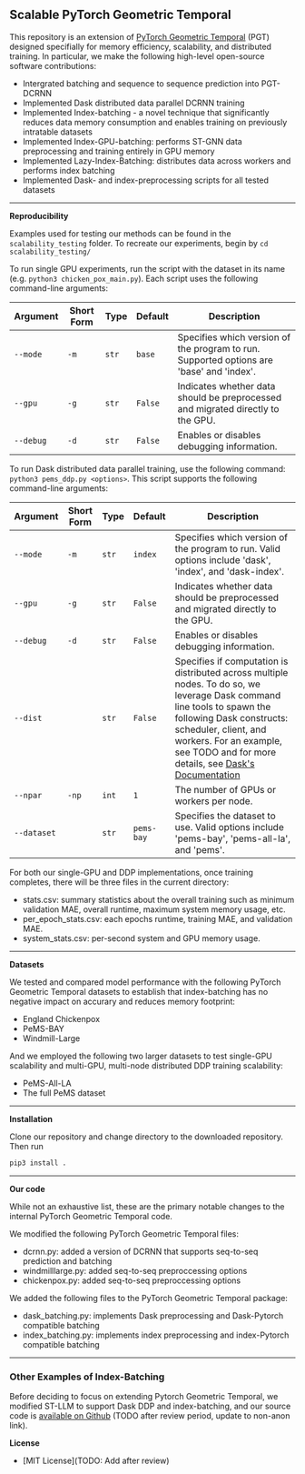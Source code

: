 


## Scalable PyTorch Geometric Temporal

This repository is an extension of [PyTorch Geometric Temporal](https://github.com/benedekrozemberczki/pytorch_geometric_temporal) (PGT) designed specifially for memory efficiency, scalability, and distributed training. In particular, we make the following high-level open-source software contributions:

* Intergrated batching and sequence to sequence prediction into PGT-DCRNN
* Implemented Dask distributed data parallel DCRNN training
* Implemented Index-batching - a novel technique that significantly reduces data memory consumption and enables training on previously intratable datasets
* Implemented Index-GPU-batching: performs ST-GNN data preprocessing and training entirely in GPU memory
* Implemented Lazy-Index-Batching: distributes data across workers and performs index batching
* Implemented Dask- and index-preprocessing scripts for all tested datasets 

--------------------------------------------------------------------------------
**Reproducibility**

Examples used for testing our methods can be found in the `scalability_testing` folder. To recreate our experiments, begin by `cd scalability_testing/`

To run single GPU experiments, run the script with the dataset in its name (e.g. `python3 chicken_pox_main.py`). Each script uses the following command-line arguments:


| Argument            | Short Form | Type    | Default  | Description                                                 |
|---------------------|------------|---------|----------|-------------------------------------------------------------|
| `--mode`            | `-m`       | `str`   | `base`   | Specifies which version of the program to run. Supported options are 'base' and 'index'.            |
| `--gpu`             | `-g`       | `str`   | `False`  | Indicates whether data should be preprocessed and migrated directly to the GPU. |
| `--debug`           | `-d`       | `str`   | `False`  | Enables or disables debugging information.                 |



To run Dask distributed data parallel training, use the following command: `python3 pems_ddp.py <options>`. This script supports the following command-line arguments: 


| Argument             | Short Form | Type    | Default    | Description                                                              |
|----------------------|------------|---------|------------|--------------------------------------------------------------------------|
| `--mode`             | `-m`       | `str`   | `index`    | Specifies which version of the program to run. Valid options include 'dask', 'index', and 'dask-index'.                     |
| `--gpu`              | `-g`       | `str`   | `False`    | Indicates whether data should be preprocessed and migrated directly to the GPU. |
| `--debug`            | `-d`       | `str`   | `False`    | Enables or disables debugging information.                              |
| `--dist`             |            | `str`   | `False`    | Specifies if computation is distributed across multiple nodes. To do so, we leverage Dask  command line tools to spawn the following Dask constructs: scheduler, client, and workers. For an example, see TODO and for more details, see  [Dask's Documentation](https://docs.dask.org/en/latest/deploying-cli.html)      |
| `--npar`             | `-np`      | `int`   | `1`        | The number of GPUs or workers per node.                                 |
| `--dataset`          |            | `str`   | `pems-bay` | Specifies the dataset to use. Valid options include 'pems-bay', 'pems-all-la', and 'pems'.                                |


For both our single-GPU and DDP implementations, once training completes, there will be three files in the current directory:
* stats.csv: summary statistics about the overall training such as minimum validation MAE, overall runtime, maximum system memory usage, etc.
* per_epoch_stats.csv: each epochs runtime, training MAE, and validation MAE.
* system_stats.csv: per-second system and GPU memory usage.

---------------------------------------------------------
**Datasets**

We tested and compared model performance with the following PyTorch Geometric Temporal datasets to establish that index-batching has no negative impact on accurary and reduces memory footprint:

* England Chickenpox 
* PeMS-BAY
* Windmill-Large

And we employed the following two larger datasets to test single-GPU scalability and multi-GPU, multi-node distributed DDP training scalability:
* PeMS-All-LA
* The full PeMS dataset

---------------------------------------------------------
**Installation**

Clone our repository and change directory to the downloaded repository. Then run

```sh
pip3 install .
```

[pytorch-install]: https://pytorch.org/get-started/locally/
[pyg-install]: https://pytorch-geometric.readthedocs.io/en/latest/notes/installation.html


--------------------------------------------------------------------------------
**Our code**

While not an exhaustive list, these are the primary notable changes to the internal PyTorch Geometric Temporal code.

We modified the following PyTorch Geometric Temporal files:
* dcrnn.py: added a version of DCRNN that supports seq-to-seq prediction and batching
* windmilllarge.py: added seq-to-seq preproccessing options
* chickenpox.py: added seq-to-seq preproccessing options

We added the following files to the PyTorch Geometric Temporal package:
* dask_batching.py: implements Dask preprocessing and Dask-Pytorch compatible batching
* index_batching.py: implements index preprocessing and index-Pytorch compatible batching

--------------------------------------------------------------------------------

### Other Examples of Index-Batching
Before deciding to focus on extending Pytorch Geometric Temporal, we modified ST-LLM to support Dask DDP and index-batching, and our source code is [available on Github](https://anonymous.4open.science/r/DDP-Index-Batching-ST-LLM-83E9/README.md) (TODO after review period, update to non-anon link). 


**License**


- [MIT License](TODO: Add after review)
